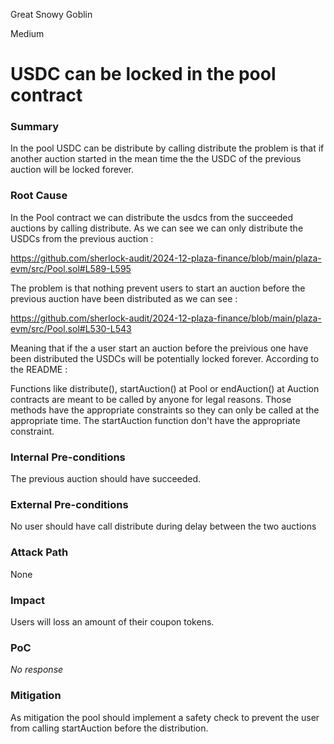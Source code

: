 Great Snowy Goblin

Medium

# USDC can be locked in the pool contract

### Summary

In the pool USDC can be distribute by calling distribute the problem is that if another auction started in the mean time the the USDC of the previous auction will be locked forever.

### Root Cause

In the Pool contract we can distribute the usdcs from the succeeded auctions by calling distribute. 
As we can see we can only distribute the USDCs from the previous auction :

https://github.com/sherlock-audit/2024-12-plaza-finance/blob/main/plaza-evm/src/Pool.sol#L589-L595

The problem is that nothing prevent users to start an auction before the previous auction have been distributed as we can see : 

https://github.com/sherlock-audit/2024-12-plaza-finance/blob/main/plaza-evm/src/Pool.sol#L530-L543

Meaning that if the a user start an auction before the preivious one have been distributed the USDCs will be potentially locked forever. 
According to the README : 

Functions like distribute(), startAuction() at Pool or endAuction() at Auction contracts are meant to be called by anyone for legal reasons. Those methods have the appropriate constraints so they can only be called at the appropriate time. The startAuction function don't have the appropriate constraint.

### Internal Pre-conditions

The previous auction should have succeeded.

### External Pre-conditions

No user should have call distribute during delay between the two auctions

### Attack Path

None

### Impact

Users will loss an amount of their coupon tokens.

### PoC

_No response_

### Mitigation

As mitigation the pool should implement a safety check to prevent the user from calling startAuction before the distribution.

